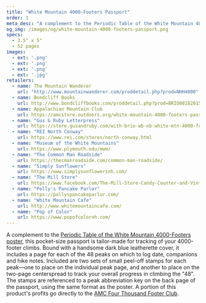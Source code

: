 ```yaml
---
title: "White Mountain 4000-Footers Passport"
order: 1
meta_desc: "A complement to the Periodic Table of the White Mountain 4000-Footers poster, this pocket-size passport is tailor-made for tracking of your 4000-footer climbs."
og_img: /images/og/white-mountain-4000-footers-passport.png
specs:
  - 3.5" x 5"
  - 52 pages
images:
  - ext: '.png'
  - ext: '.png'
  - ext: '.png'
  - ext: '.jpg'
retailers:
  - name: The Mountain Wanderer
    url: "http://www.mountainwanderer.com/proddetail.php?prod=NHH4000"
  - name: Bondcliff Books
    url: http://www.bondcliffbooks.com/proddetail.php?prod=BRIO08182015-1
  - name: Appalachian Mountain Club
    url: https://amcstore.outdoors.org/white-mountain-4000-footers-passport
  - name: "Gus & Ruby Letterpress"
    url: https://store.gusandruby.com/with-brio-wb-nb-white-mtn-4000-footers-passport-bo.html
  - name: "REI North Conway"
    url: https://www.rei.com/stores/north-conway.html
  - name: "Museum of the White Mountains"
    url: https://www.plymouth.edu/mwm/
  - name: "The Common Man Roadside"
    url: https://thecmanroadside.com/common-man-roadside/
  - name: "Simply Sunflowers"
    url: https://www.simplysunflowersnh.com/
  - name: "The Mill Store"
    url: https://www.facebook.com/The-Mill-Store-Candy-Counter-and-Vintage-Goods-473831913370734/
  - name: "Polly's Pancake Parlor"
    url: https://pollyspancakeparlor.com/
  - name: "White Mountain Cafe"
    url: http://www.whitemountaincafe.com/
  - name: "Pop of Color"
    url: https://www.popofcolornh.com/
---
```


A complement to the <a href='/products/periodic-table-of-white-mountain-4000-footers/'>Periodic Table of the White Mountain 4000-Footers poster</a>, this pocket-size passport is tailor-made for tracking of your 4000-footer climbs. Bound with a handsome dark blue leatherette cover, it includes a page for each of the 48 peaks on which to log date, companions and hike notes. Included are two sets of small peel-off stamps for each peak&mdash;one to place on the individual peak page, and another to place on the two-page centerspread to track your overall progress in climbing the &quot;48&quot;. The stamps are referenced to a peak abbreviation key on the back page of the passport, using the same format as the poster. A portion of this product's profits go directly to the [AMC Four Thousand Footer Club](http://www.amc4000footer.org/).
